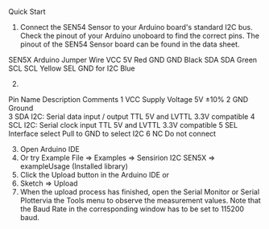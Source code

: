 Quick Start
1.	Connect the SEN54 Sensor to your Arduino board's standard I2C bus. Check the pinout of your Arduino unoboard to find the correct pins. The pinout of the SEN54 Sensor board can be found in the data sheet.

SEN5X	Arduino	Jumper Wire
VCC	5V	Red
GND	GND	Black
SDA	SDA	Green
SCL	SCL	Yellow
SEL	GND for I2C	Blue

2.	 
Pin	Name	Description	Comments
1	VCC	Supply Voltage	5V ±10%
2	GND	Ground	
3	SDA	I2C: Serial data input / output	TTL 5V and LVTTL 3.3V compatible
4	SCL	I2C: Serial clock input	TTL 5V and LVTTL 3.3V compatible
5	SEL	Interface select	Pull to GND to select I2C
6	NC	Do not connect	

3.	Open Arduino IDE 
4.	Or try Example File => Examples => Sensirion I2C SEN5X => exampleUsage (Installed library) 
5.	Click the Upload button in the Arduino IDE or
6.	 Sketch => Upload
7.	When the upload process has finished, open the Serial Monitor or Serial Plottervia the Tools menu to observe the measurement values. Note that the Baud Rate in the corresponding window has to be set to 115200 baud.
